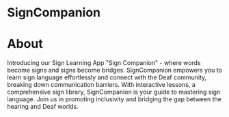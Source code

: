 # SignCompanion
# About
Introducing our Sign Learning App "Sign Companion" - where words become signs and signs become bridges.
SignCompanion empowers you to learn sign language effortlessly and connect with the Deaf community, breaking down communication barriers. 
With interactive lessons, a comprehensive sign library, SignCompanion is your guide to mastering sign language. 
Join us in promoting inclusivity and bridging the gap between the hearing and Deaf worlds. 
